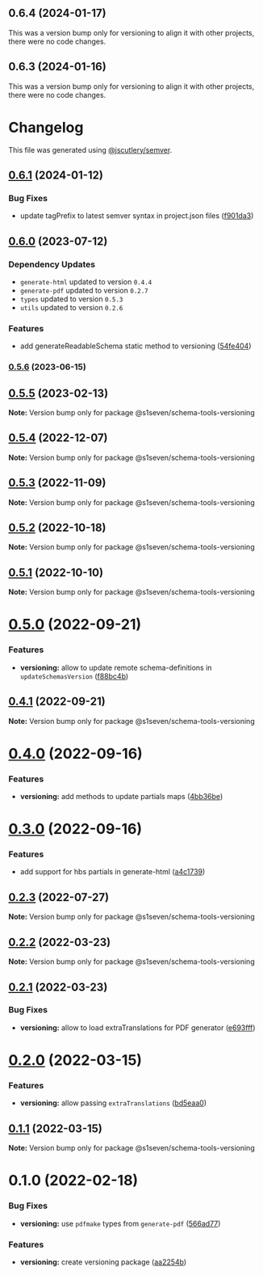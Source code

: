 ## 0.6.4 (2024-01-17)

This was a version bump only for versioning to align it with other projects, there were no code changes.

## 0.6.3 (2024-01-16)

This was a version bump only for versioning to align it with other projects, there were no code changes.

# Changelog

This file was generated using [@jscutlery/semver](https://github.com/jscutlery/semver).

## [0.6.1](https://github.com/s1seven/schema-tools/compare/@s1seven/schema-tools-versioning@0.6.0...@s1seven/schema-tools-versioning@0.6.1) (2024-01-12)


### Bug Fixes

* update tagPrefix to latest semver syntax in project.json files ([f901da3](https://github.com/s1seven/schema-tools/commit/f901da31e9112f7c8619bf0336b3b7d2a26ef06d))

## [0.6.0](https://github.com/s1seven/schema-tools/compare/@s1seven/schema-tools-versioning@0.5.6...@s1seven/schema-tools-versioning@0.6.0) (2023-07-12)

### Dependency Updates

* `generate-html` updated to version `0.4.4`
* `generate-pdf` updated to version `0.2.7`
* `types` updated to version `0.5.3`
* `utils` updated to version `0.2.6`

### Features

* add generateReadableSchema static method to versioning ([54fe404](https://github.com/s1seven/schema-tools/commit/54fe40408d49ea125081b2183e91290ec94fd0b8))

### [0.5.6](https://github.com/s1seven/schema-tools/compare/@s1seven/schema-tools-versioning@0.5.5...@s1seven/schema-tools-versioning@0.5.6) (2023-06-15)

## [0.5.5](https://github.com/s1seven/schema-tools/compare/@s1seven/schema-tools-versioning@0.5.4...@s1seven/schema-tools-versioning@0.5.5) (2023-02-13)

**Note:** Version bump only for package @s1seven/schema-tools-versioning

## [0.5.4](https://github.com/s1seven/schema-tools/compare/@s1seven/schema-tools-versioning@0.5.3...@s1seven/schema-tools-versioning@0.5.4) (2022-12-07)

**Note:** Version bump only for package @s1seven/schema-tools-versioning

## [0.5.3](https://github.com/s1seven/schema-tools/compare/@s1seven/schema-tools-versioning@0.5.2...@s1seven/schema-tools-versioning@0.5.3) (2022-11-09)

**Note:** Version bump only for package @s1seven/schema-tools-versioning

## [0.5.2](https://github.com/s1seven/schema-tools/compare/@s1seven/schema-tools-versioning@0.5.1...@s1seven/schema-tools-versioning@0.5.2) (2022-10-18)

**Note:** Version bump only for package @s1seven/schema-tools-versioning

## [0.5.1](https://github.com/s1seven/schema-tools/compare/@s1seven/schema-tools-versioning@0.5.0...@s1seven/schema-tools-versioning@0.5.1) (2022-10-10)

**Note:** Version bump only for package @s1seven/schema-tools-versioning

# [0.5.0](https://github.com/s1seven/schema-tools/compare/@s1seven/schema-tools-versioning@0.4.1...@s1seven/schema-tools-versioning@0.5.0) (2022-09-21)

### Features

- **versioning:** allow to update remote schema-definitions in `updateSchemasVersion` ([f88bc4b](https://github.com/s1seven/schema-tools/commit/f88bc4b5bb253dd5e0ff097af1138c6e779509b7))

## [0.4.1](https://github.com/s1seven/schema-tools/compare/@s1seven/schema-tools-versioning@0.4.0...@s1seven/schema-tools-versioning@0.4.1) (2022-09-21)

**Note:** Version bump only for package @s1seven/schema-tools-versioning

# [0.4.0](https://github.com/s1seven/schema-tools/compare/@s1seven/schema-tools-versioning@0.3.0...@s1seven/schema-tools-versioning@0.4.0) (2022-09-16)

### Features

- **versioning:** add methods to update partials maps ([4bb36be](https://github.com/s1seven/schema-tools/commit/4bb36bebf55ba0dbe583b9d9f947e26651e1009c))

# [0.3.0](https://github.com/s1seven/schema-tools/compare/@s1seven/schema-tools-versioning@0.2.3...@s1seven/schema-tools-versioning@0.3.0) (2022-09-16)

### Features

- add support for hbs partials in generate-html ([a4c1739](https://github.com/s1seven/schema-tools/commit/a4c1739e21d55ceb9f0f48d01656bf56940f33f7))

## [0.2.3](https://github.com/s1seven/schema-tools/compare/@s1seven/schema-tools-versioning@0.2.2...@s1seven/schema-tools-versioning@0.2.3) (2022-07-27)

**Note:** Version bump only for package @s1seven/schema-tools-versioning

## [0.2.2](http://github.com/s1seven/schema-tools/compare/@s1seven/schema-tools-versioning@0.2.1...@s1seven/schema-tools-versioning@0.2.2) (2022-03-23)

**Note:** Version bump only for package @s1seven/schema-tools-versioning

## [0.2.1](http://github.com/s1seven/schema-tools/compare/@s1seven/schema-tools-versioning@0.2.0...@s1seven/schema-tools-versioning@0.2.1) (2022-03-23)

### Bug Fixes

- **versioning:** allow to load extraTranslations for PDF generator ([e693fff](http://github.com/s1seven/schema-tools/commit/e693fff072cde69888ff1cc3a2342942327704e7))

# [0.2.0](http://github.com/s1seven/schema-tools/compare/@s1seven/schema-tools-versioning@0.1.1...@s1seven/schema-tools-versioning@0.2.0) (2022-03-15)

### Features

- **versioning:** allow passing `extraTranslations` ([bd5eaa0](http://github.com/s1seven/schema-tools/commit/bd5eaa06b6392c3b28c32b2c8999158fa09bb698))

## [0.1.1](http://github.com/s1seven/schema-tools/compare/@s1seven/schema-tools-versioning@0.1.0...@s1seven/schema-tools-versioning@0.1.1) (2022-03-15)

**Note:** Version bump only for package @s1seven/schema-tools-versioning

# 0.1.0 (2022-02-18)

### Bug Fixes

- **versioning:** use `pdfmake` types from `generate-pdf` ([566ad77](http://github.com/s1seven/schema-tools/commit/566ad776eeb8df6f5f97e0817f8ef8fb40e1063f))

### Features

- **versioning:** create versioning package ([aa2254b](http://github.com/s1seven/schema-tools/commit/aa2254b14592becab36e69fd83bda6faa66b6051))
